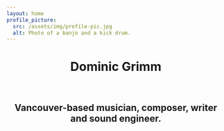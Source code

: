 ```yaml
---
layout: home
profile_picture:
  src: /assets/img/profile-pic.jpg
  alt: Photo of a banjo and a kick drum.
---
```

<center>
<h1 class>
Dominic Grimm </h1>
<br>
<h2 class>
Vancouver-based musician, composer, writer and sound engineer. 
</h2>
</center>
